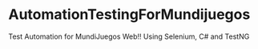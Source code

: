 # AutomationTestingForMundijuegos

Test Automation for MundiJuegos Web!!
Using Selenium, C# and TestNG

